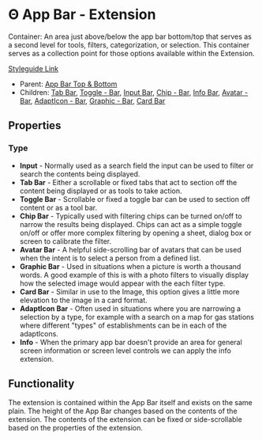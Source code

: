 # Θ App Bar - Extension

Container: An area just above/below the app bar bottom/top that serves as a second level for tools, filters, categorization, or selection. This container serves as a collection point for those options available within the Extension.

[Styleguide Link](https://zpl.io/VOLqdEL)

* Parent: [App Bar Top & Bottom](./)
* Children: [Tab Bar](../tab-bar.md), [Toggle - Bar](../../overview/toggle/toggle-bar.md), [Input Bar](broken-reference), [Chip - Bar](../../overview/chip/chip-bar.md), [Info Bar](broken-reference), [Avatar - Bar](../../overview/avatar/avatar-bar.md), [AdaptIcon - Bar](../../overview/adapticon/adapticon-bar.md), [Graphic - Bar](../../overview/graphic/graphic-bar.md), [Card Bar](../../ks-modules/card-view/card-bar.md)

## Properties

### Type

* **Input** - Normally used as a search field the input can be used to filter or search the contents being displayed.
* **Tab Bar** - Either a scrollable or fixed tabs that act to section off the content being displayed or as tools to take action.
* **Toggle Bar** - Scrollable or fixed a toggle bar can be used to section off content or as a tool bar.
* **Chip Bar** - Typically used with filtering chips can be turned on/off to narrow the results being displayed. Chips can act as a simple toggle on/off or offer more complex filtering by opening a sheet, dialog box or screen to calibrate the filter.
* **Avatar Bar** - A helpful side-scrolling bar of avatars that can be used when the intent is to select a person from a defined list.
* **Graphic Bar** - Used in situations when a picture is worth a thousand words. A good example of this is with a photo filters to visually display how the selected image would appear with the each filter type.
* **Card Bar** - Similar in use to the Image, this option gives a little more elevation to the image in a card format.
* **AdaptIcon Bar** - Often used in situations where you are narrowing a selection by a type, for example with a search on a map for gas stations where different "types" of establishments can be in each of the adaptIcons.
* **Info** - When the primary app bar doesn't provide an area for general screen information or screen level controls we can apply the info extension.

## Functionality

The extension is contained within the App Bar itself and exists on the same plain. The height of the App Bar changes based on the contents of the extension. The contents of the extension can be fixed or side-scrollable based on the properties of the extension.

